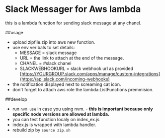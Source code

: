 # Slack Messager for Aws lambda
this is a lambda function for sending slack message at any chanel.

##usage
* upload zipfile.zip into aws new function.
* use env veribals to set details:
	* MESSAGE = slack message
	* URL = the link to attach at the end of the message.
	* CHANEL = #slack chanel
	* SLACKWEBHOOKURL = slack webhook url as provided [https://YOURGROUP.slack.com/apps/manage/custom-integrations](https://api.slack.com/incoming-webhooks)
* the notification displayed next to screaming cat icon.
* don't forget to attach aws role the lambda:ListFunctions premmision.

##develop
* run `nvm use` in case you using nvm. - **this is important because only specific node versions are allowed at lambda.**
* you can test function localy on index_ex.js
* index.js is wrapped with lambda handler.
* rebuild zip by `source zip.sh`